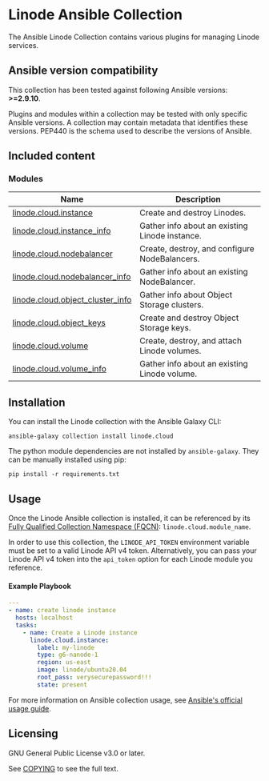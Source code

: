 # Linode Ansible Collection
The Ansible Linode Collection contains various plugins for managing Linode services.

<!--start requires_ansible-->
## Ansible version compatibility

This collection has been tested against following Ansible versions: **>=2.9.10**.

Plugins and modules within a collection may be tested with only specific Ansible versions.
A collection may contain metadata that identifies these versions.
PEP440 is the schema used to describe the versions of Ansible.
<!--end requires_ansible-->

## Included content

<!--start collection content-->
### Modules
Name | Description
--- | ---
[linode.cloud.instance](docs/instance.rst)|Create and destroy Linodes.
[linode.cloud.instance_info](docs/instance_info.rst)|Gather info about an existing Linode instance.
[linode.cloud.nodebalancer](docs/nodebalancer.rst)|Create, destroy, and configure NodeBalancers.
[linode.cloud.nodebalancer_info](docs/nodebalancer_info.rst)|Gather info about an existing NodeBalancer.
[linode.cloud.object_cluster_info](docs/object_cluster_info.rst)|Gather info about Object Storage clusters.
[linode.cloud.object_keys](docs/object_keys.rst)|Create and destroy Object Storage keys.
[linode.cloud.volume](docs/volume.rst)|Create, destroy, and attach Linode volumes.
[linode.cloud.volume_info](docs/volume_info.rst)|Gather info about an existing Linode volume.

<!--end collection content-->

## Installation

You can install the Linode collection with the Ansible Galaxy CLI:

    ansible-galaxy collection install linode.cloud

The python module dependencies are not installed by `ansible-galaxy`.  They can
be manually installed using pip:

    pip install -r requirements.txt

## Usage
Once the Linode Ansible collection is installed, it can be referenced by its [Fully Qualified Collection Namespace (FQCN)](https://github.com/ansible-collections/overview#terminology): `linode.cloud.module_name`.

In order to use this collection, the `LINODE_API_TOKEN` environment variable must be set to a valid Linode API v4 token. 
Alternatively, you can pass your Linode API v4 token into the `api_token` option for each Linode module you reference.

#### Example Playbook
```yaml
---
- name: create linode instance
  hosts: localhost
  tasks:
    - name: Create a Linode instance    
      linode.cloud.instance:
        label: my-linode
        type: g6-nanode-1
        region: us-east
        image: linode/ubuntu20.04
        root_pass: verysecurepassword!!!
        state: present
```

For more information on Ansible collection usage, see [Ansible's official usage guide](https://docs.ansible.com/ansible/latest/user_guide/collections_using.html).

## Licensing

GNU General Public License v3.0 or later.

See [COPYING](https://www.gnu.org/licenses/gpl-3.0.txt) to see the full text.